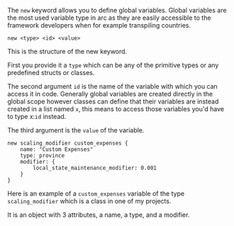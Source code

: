The `new` keyword allows you to define global variables. Global variables are the most used variable type in arc as they are easily accessible to the framework developers when for example transpiling countries.

```
new <type> <id> <value>
```

This is the structure of the new keyword.

First you provide it a `type` which can be any of the primitive types or any predefined structs or classes.

The second argument `id` is the name of the variable with which you can access it in code. Generally global variables are created directly in the global scope however classes can define that their variables are instead created in a list named `x`, this means to access those variables you'd have to type x:`id` instead.

The third argument is the `value` of the variable.

```
new scaling_modifier custom_expenses {
	name: "Custom Expenses"
	type: province
	modifier: {
		local_state_maintenance_modifier: 0.001
	}
}
```

Here is an example of a `custom_expenses` variable of the type `scaling_modifier` which is a class in one of my projects.

It is an object with 3 attributes, a name, a type, and a modifier.
